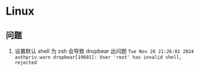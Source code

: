 # Linux

## 问题

1. 设置默认 shell 为 zsh 会导致 dropbear 出问题
   `Tue Nov 26 21:26:02 2024 authpriv.warn dropbear[19601]: User 'root' has invalid shell, rejected`
